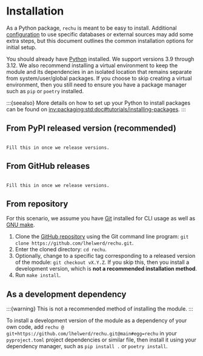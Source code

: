 # Installation

As a Python package, `rechu` is meant to be easy to install. Additional 
[configuration](configuration.md) to use specific databases or external sources 
may add some extra steps, but this document outlines the common installation 
options for initial setup.

You should already have [Python](https://www.python.org/) installed. We support 
versions 3.9 through 3.12. We also recommend installing a virtual environment 
to keep the module and its dependencies in an isolated location that remains 
separate from system/user/global packages. If you choose to skip creating 
a virtual environment, then you still need to ensure you have a package manager 
such as `pip` or `poetry` installed. 

:::{seealso}
More details on how to set up your Python to install packages can be found on 
<inv:packaging:std:doc#tutorials/installing-packages>.
:::

## From PyPI released version (recommended)

```{todo}

Fill this in once we release versions.
```

## From GitHub releases

```{todo}

Fill this in once we release versions.
```

## From repository

For this scenario, we assume you have [Git](https://git-scm.com/) installed for 
CLI usage as well as [GNU make](https://www.gnu.org/software/make/).

1. Clone the [GitHub repository](https://github.com/lhelwerd/rechu) using the 
   Git command line program: `git clone https://github.com/lhelwerd/rechu.git`.
2. Enter the cloned directory: `cd rechu`.
3. Optionally, change to a specific tag corresponding to a released version of 
   the module: `git checkout vX.Y.Z`. If you skip this, then you install 
   a development version, which is **not a recommended installation method**.
3. Run `make install`.

## As a development dependency

:::{warning}
This is not a recommended method of installing the module.
:::

To install a development version of the module as a dependency of your own 
code, add `rechu @ git+https://github.com/lhelwerd/rechu.git@main#egg=rechu` in 
your `pyproject.toml` project dependencies or similar file, then install it 
using your dependency manager, such as `pip install .` or `poetry install`.
